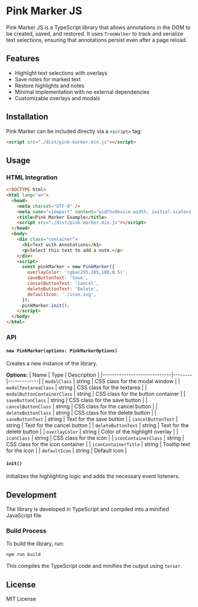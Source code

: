 # Pink Marker JS

Pink Marker JS is a TypeScript library that allows annotations in the DOM to be created, saved, and restored. It uses `TreeWalker` to track and serialize text selections, ensuring that annotations persist even after a page reload.

## Features

- Highlight text selections with overlays
- Save notes for marked text
- Restore highlights and notes
- Minimal implementation with no external dependencies
- Customizable overlays and modals

## Installation

Pink Marker can be included directly via a `<script>` tag:

```html
<script src="./dist/pink-marker.min.js"></script>
```

## Usage

### HTML Integration

```html
<!DOCTYPE html>
<html lang="en">
  <head>
    <meta charset="UTF-8" />
    <meta name="viewport" content="width=device-width, initial-scale=1.0" />
    <title>Pink Marker Example</title>
    <script src="./dist/pink-marker.min.js"></script>
  </head>
  <body>
    <div class="container">
      <h1>Text with Annotations</h1>
      <p>Select this text to add a note.</p>
    </div>
    <script>
      const pinkMarker = new PinkMarker({
        overlayColor: 'rgba(255,105,180,0.5)',
        saveButtonText: 'Save',
        cancelButtonText: 'Cancel',
        deleteButtonText: 'Delete',
        defaultIcon: './icon.svg',
      });
      pinkMarker.init();
    </script>
  </body>
</html>
```

### API

#### `new PinkMarker(options: PinkMarkerOptions)`

Creates a new instance of the library.

**Options:**
| Name | Type | Description |
|-----------------------------|--------|-------------|
| `modalClass` | string | CSS class for the modal window |
| `modalTextareaClass` | string | CSS class for the textarea |
| `modalButtonContainerClass` | string | CSS class for the button container |
| `saveButtonClass` | string | CSS class for the save button |
| `cancelButtonClass` | string | CSS class for the cancel button |
| `deleteButtonClass` | string | CSS class for the delete button |
| `saveButtonText` | string | Text for the save button |
| `cancelButtonText` | string | Text for the cancel button |
| `deleteButtonText` | string | Text for the delete button |
| `overlayColor` | string | Color of the highlight overlay |
| `iconClass` | string | CSS class for the icon |
| `iconContainerClass` | string | CSS class for the icon container |
| `iconContainerTitle` | string | Tooltip text for the icon |
| `defaultIcon` | string | Default icon |

#### `init()`

Initializes the highlighting logic and adds the necessary event listeners.

## Development

The library is developed in TypeScript and compiled into a minified JavaScript file.

### Build Process

To build the library, run:

```sh
npm run build
```

This compiles the TypeScript code and minifies the output using `terser`.

## License

MIT License
